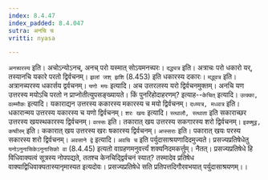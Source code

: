 ```yaml
---
index: 8.4.47
index_padded: 8.4.047
sutra: अनचि च
vritti: nyasa

---
```

`अनच्परस्य` इति। अचोऽन्योऽनच्, अनच् परो यस्मात् सोऽयमनच्परः। `दद्ध्यत्र` इति। अत्राचः परो धकारो यर्, तस्यानचि यकारे परतो द्विर्वचनम्। `झलां जश् झशि` (8.453) इति धकारस्य दकारः। `मद्ध्वत्र` इति। अत्रानच्परस्य धकार्सय द्वर्वचनम्।
`यणो मयः` इत्यादि। अच उत्तरलस्य यरो द्विर्वचनमुक्तम्। अनचि यण उत्तरस्य मयोऽचि परतो न प्राप्नोतीत्युपसङ्ख्यायते।
किं पुनरिहोदाहरणम्? इत्याह--`केचित्` इत्यादि। `उत्क्का, वल्म्मौकः` इत्यादि। यकाराद्यन उत्तरस्य ककारस्य मकारस्य च मयो द्विर्वचनम्। `दध्य्यत्र, मध्व्वत्र` इति। धकारान्मय उत्तरस्य यकारस्य च यणो द्विर्वचनम्।
`शरः खयः` इत्यादि। `स्त्थालौ, स्त्थाता` इति सकाराच्छर उत्तरस्य खयस्थकारस्य द्विर्वचनम्। `वत्स्सः` इति। तकारात् खय उत्तरस्य सकगारस्य शरो द्विर्वचनम्। `इक्च्षुट्ठ, कष्वीरम्` इति। ककारात् खय उत्तरस्य खरः षकारस्य द्विर्वचनम्। `अप्स्सराः` इति। पकारात् खयः परस्य सकारस्य शरो द्विर्वचनम्।
`अवसाने द्वे` इत्यादि। `अवचि च` इति पर्युदासाश्रयणादिदमुज्यते। प्रसज्यप्रतिषेधेतु `यनोऽनुनासिकेऽनुनासिको वा` (8.4.45) इत्यतो वाग्रहणमनुवर्त्त्यं शक्यनिदमकर्त्तुम्। नैतत्। प्रसज्यप्रतिषेधे हि विधिवाक्यत्वं सूत्रस्य नोपपद्यते, ततश्च केनचिद्द्विर्वचनं स्यात्? तस्मादेव प्रतिषेध वाक्याद्विधिवाक्यतास्यानृमास्यत इत्यदोवः। प्रसज्यप्रतिषेधे सति प्रतिपत्तदिगौरवभयात् पर्युदासाश्रयणम्।।